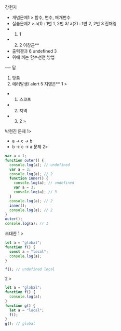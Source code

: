 강현지

- 개념문제1 > 함수, 변수, 매개변수
- 실습문제2 > a(1) : 1번 1, 2번 3/ a(2) : 1번 2, 2번 3
  진채영
- 1.  1
- 2.  2
      이창근\*\*
- 출력결과 6 undefined 3
- 위에 꺼는 함수선언 방법

--- 답

1. 맞춤
2. 에러발생/ alert 5
   지영은\*\*
   1 >

- 1. 스코프
- 2. 지역
- 3.  2 >

박현진
문제 1>

- a -> c -> b
- b -> c -> a
  문제 2>

```js
var a = 1;
function outer() {
  console.log(a); // undefined
  var a = 2;
  console.log(a); // 2
  function inner() {
    console.log(a); // undefined
    var a = 3;
    console.log(a); // 3
  }
  console.log(a); // 2
  inner();
  console.log(a); // 2
}
outer();
console.log(a); // 1
```

조대찬
1 >

```js
let a = "global";
function f() {
  const a = "local";
  console.log(a);
}

f(); // undefined local
```

2 >

```js
let a = "global";
function f() {
  console.log(a);
}
function g() {
  let a = "local";
  f();
}
g(); // global
```
